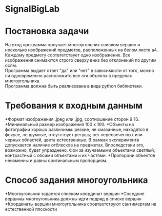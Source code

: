 # SignalBigLab

# Постановка задачи

На вход программа получает многоугольник списком вершин и несколько изображений предметов, расположенных на белом листе а4. Каждому предмету соотвтетствует одно изображение. Все изображения снимаются строго сверху вниз без отклонений по другим осям.  
Программа выдает ответ "да" или "нет" в зависимости от того, можно ли одновременно расположить все эти объекты в пределах многоугольника.  
Программа должна быть реализована в виде python библиотеки. 

# Требования к входным данным
*Формат изображения .jpeg или .jpg, соотношение сторон 9:16. 
*Минимальный размер изображения 100 х 100.
*Объекты на фотографии хорошо различимы: резкие, не смазанные, находятся в фокусе, не шумные, отсутствует ретушь; нет пересвеченных или черных областей, цвета естественные.
В рамках эксперимента допускается наличие отблесков на предметах. Впоследствии это, возможно, будет упразднено. Фон за изучаемыми объектами светлый, контрастный с обоими объектами и их частями.
*Пропорции объектов неизменны и равны оригинальным пропорциям.

# Способ задания многоугольника
*Многоугольник задается списком координат вершин
*Соседние вершины многоугольника должны идти подряд в списке вершин
*Координаты вершин многоугольника соовтветствуют сантимертам на естественной плоскости

